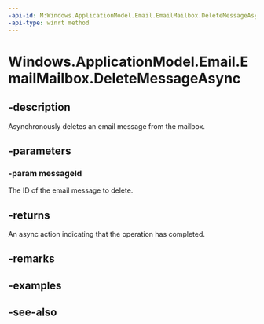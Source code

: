 ----api-id: M:Windows.ApplicationModel.Email.EmailMailbox.DeleteMessageAsync(System.String)
-api-type: winrt method
---<!-- Method syntaxpublic Windows.Foundation.IAsyncAction DeleteMessageAsync(System.String messageId)--># Windows.ApplicationModel.Email.EmailMailbox.DeleteMessageAsync## -descriptionAsynchronously deletes an email message from the mailbox.## -parameters### -param messageIdThe ID of the email message to delete.## -returnsAn async action indicating that the operation has completed.## -remarks## -examples## -see-also